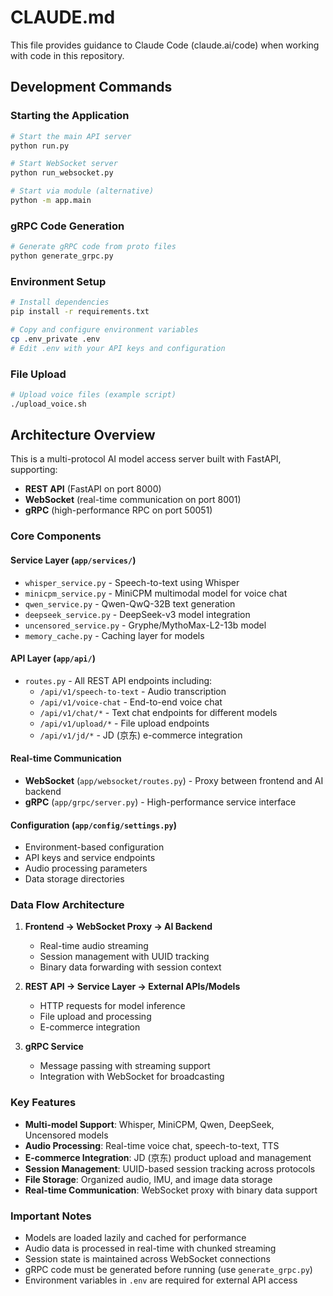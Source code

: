 # CLAUDE.md

This file provides guidance to Claude Code (claude.ai/code) when working with code in this repository.

## Development Commands

### Starting the Application
```bash
# Start the main API server
python run.py

# Start WebSocket server  
python run_websocket.py

# Start via module (alternative)
python -m app.main
```

### gRPC Code Generation
```bash
# Generate gRPC code from proto files
python generate_grpc.py
```

### Environment Setup
```bash
# Install dependencies
pip install -r requirements.txt

# Copy and configure environment variables
cp .env_private .env
# Edit .env with your API keys and configuration
```

### File Upload
```bash
# Upload voice files (example script)
./upload_voice.sh
```

## Architecture Overview

This is a multi-protocol AI model access server built with FastAPI, supporting:
- **REST API** (FastAPI on port 8000)
- **WebSocket** (real-time communication on port 8001)
- **gRPC** (high-performance RPC on port 50051)

### Core Components

#### Service Layer (`app/services/`)
- `whisper_service.py` - Speech-to-text using Whisper
- `minicpm_service.py` - MiniCPM multimodal model for voice chat
- `qwen_service.py` - Qwen-QwQ-32B text generation
- `deepseek_service.py` - DeepSeek-v3 model integration
- `uncensored_service.py` - Gryphe/MythoMax-L2-13b model
- `memory_cache.py` - Caching layer for models

#### API Layer (`app/api/`)
- `routes.py` - All REST API endpoints including:
  - `/api/v1/speech-to-text` - Audio transcription
  - `/api/v1/voice-chat` - End-to-end voice chat
  - `/api/v1/chat/*` - Text chat endpoints for different models
  - `/api/v1/upload/*` - File upload endpoints
  - `/api/v1/jd/*` - JD (京东) e-commerce integration

#### Real-time Communication
- **WebSocket** (`app/websocket/routes.py`) - Proxy between frontend and AI backend
- **gRPC** (`app/grpc/server.py`) - High-performance service interface

#### Configuration (`app/config/settings.py`)
- Environment-based configuration
- API keys and service endpoints
- Audio processing parameters
- Data storage directories

### Data Flow Architecture

1. **Frontend → WebSocket Proxy → AI Backend**
   - Real-time audio streaming
   - Session management with UUID tracking
   - Binary data forwarding with session context

2. **REST API → Service Layer → External APIs/Models**
   - HTTP requests for model inference
   - File upload and processing
   - E-commerce integration

3. **gRPC Service**
   - Message passing with streaming support
   - Integration with WebSocket for broadcasting

### Key Features

- **Multi-model Support**: Whisper, MiniCPM, Qwen, DeepSeek, Uncensored models
- **Audio Processing**: Real-time voice chat, speech-to-text, TTS
- **E-commerce Integration**: JD (京东) product upload and management
- **Session Management**: UUID-based session tracking across protocols
- **File Storage**: Organized audio, IMU, and image data storage
- **Real-time Communication**: WebSocket proxy with binary data support

### Important Notes

- Models are loaded lazily and cached for performance
- Audio data is processed in real-time with chunked streaming
- Session state is maintained across WebSocket connections
- gRPC code must be generated before running (use `generate_grpc.py`)
- Environment variables in `.env` are required for external API access